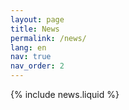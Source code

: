 ```yaml
---
layout: page
title: News
permalink: /news/
lang: en
nav: true
nav_order: 2
---
```


{% include news.liquid %}
